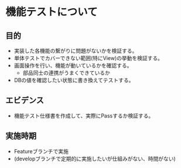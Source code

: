 # 機能テストについて
## 目的
* 実装した各機能の繋がりに問題がないかを検証する。
* 単体テストでカバーできない範囲(特にView)の挙動を検証する。
* 画面操作を行い、機能が動いているかを確認する。
  * 部品同士の連携がうまくできているか
* DBの値を確認したい状態に書き換えてテストする。

## エビデンス
* 機能テスト仕様書を作成して、実際にPassするか検証する。

## 実施時期
* Featureブランチで実施
* (developブランチで定期的に実施したいが仕組みがない、時間がない)
